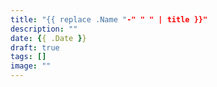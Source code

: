 ```yaml
---
title: "{{ replace .Name "-" " " | title }}"
description: ""
date: {{ .Date }}
draft: true
tags: []
image: ""
---
```


